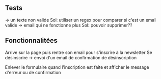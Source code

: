 ## Tests
-> un texte non valide Sol: utiliser un regex pour comparer si c'est un email valide
-> email qui ne fonctionne plus Sol: pouvoir supprimer??

## Fonctionnalitées
Arrive sur la page puis rentre son email pour s'inscrire à la newsletter 
Se désinscrire -> envoi d'un email de confirmation de désinscription 

Enlever le formulaire quand l'inscription est faite et afficher le message d'erreur ou de confirmation